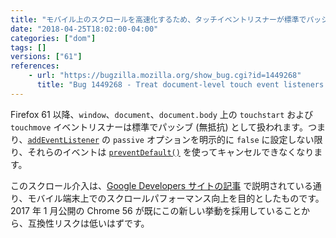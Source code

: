 ```yaml
---
title: "モバイル上のスクロールを高速化するため、タッチイベントリスナーが標準でパッシブとなりました"
date: "2018-04-25T18:02:00-04:00"
categories: ["dom"]
tags: []
versions: ["61"]
references:
    - url: "https://bugzilla.mozilla.org/show_bug.cgi?id=1449268"
      title: "Bug 1449268 - Treat document-level touch event listeners as passive. (Chrome scrolling intervention)"
---
```

Firefox 61 以降、`window`、`document`、`document.body` 上の `touchstart` および `touchmove` イベントリスナーは標準でパッシブ (無抵抗) として扱われます。つまり、[`addEventListener`](https://developer.mozilla.org/docs/Web/API/EventTarget/addEventListener) の `passive` オプションを明示的に `false` に設定しない限り、それらのイベントは [`preventDefault()`](https://developer.mozilla.org/docs/Web/API/Event/preventDefault) を使ってキャンセルできなくなります。

このスクロール介入は、[Google Developers サイトの記事](https://developers.google.com/web/updates/2017/01/scrolling-intervention) で説明されている通り、モバイル端末上でのスクロールパフォーマンス向上を目的としたものです。2017 年 1 月公開の Chrome 56 が既にこの新しい挙動を採用していることから、互換性リスクは低いはずです。
